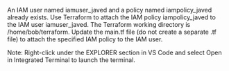 An IAM user named iamuser_javed and a policy named iampolicy_javed already exists. Use Terraform to attach the IAM policy iampolicy_javed to the IAM user iamuser_javed. The Terraform working directory is /home/bob/terraform. Update the main.tf file (do not create a separate .tf file) to attach the specified IAM policy to the IAM user.

Note: Right-click under the EXPLORER section in VS Code and select Open in Integrated Terminal to launch the terminal.